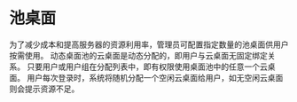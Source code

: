 # 池桌面

为了减少成本和提高服务器的资源利用率，管理员可配置指定数量的池桌面供用户按需使用。
动态桌面池的云桌面是动态分配的，即用户与云桌面无固定绑定关系。
只要用户或用户组在分配列表中，即有权限使用桌面池中的任意一个云桌面。
用户每次登录时，系统将随机分配一个空闲云桌面给用户，如无空闲云桌面则会提示资源不足。
